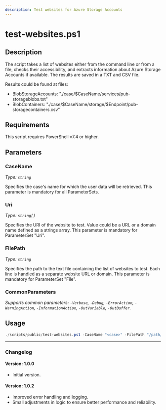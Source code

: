 ```yaml
---
description: Test websites for Azure Storage Accounts
---
```


# test-websites.ps1

## Description

The script takes a list of websites either from the command line or from
a file, checks their accessibility, and extracts information about Azure
Storage Accounts if available. The results are saved in a TXT and CSV file.

Results could be found at files:

- BlobStorageAccounts: "./case/\$CaseName/services/pub-storageblobs.txt"
- BlobContainers: "./case/\$CaseName/storage/\$Endpoint/pub-storagecontainers.csv"

## Requirements

This script requires PowerShell v7.4 or higher.

## Parameters

### CaseName

*Type: `string`*

Specifies the case's name for which the user data will be retrieved.
This parameter is mandatory for all ParameterSets.

### Uri

*Type: `string[]`*

Specifies the URI of the website to test.
Value could be a URL or a domain name defined as a strings array.
This parameter is mandatory for ParameterSet "Uri".

### FilePath

*Type: `string`*

Specifies the path to the text file containing the list of websites to test.
Each line is handled as a separate website URL or domain.
This parameter is mandatory for ParameterSet "File".

### CommonParameters

*Supports common parameters: `-Verbose`, `-Debug`, `-ErrorAction`, `-WarningAction`, `-InformationAction`, `-OutVariable`, `-OutBuffer`.*

## Usage

```powershell
./scripts/public/test-websites.ps1 -CaseName "<case>" -FilePath "/path/to/websites.txt"
```

---

### Changelog

#### Version: 1.0.0

- Initial version.

#### Version: 1.0.2

- Improved error handling and logging.
- Small adjustments in logic to ensure better performance and reliability.
